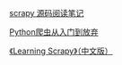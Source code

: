 
[scrapy 源码阅读笔记](https://www.jianshu.com/p/9b6f588c3469)

[Python爬虫从入门到放弃](https://cloud.tencent.com/developer/column/1672/tag-10678)

[《Learning Scrapy》（中文版）](https://www.jianshu.com/p/6c9baeb60044)